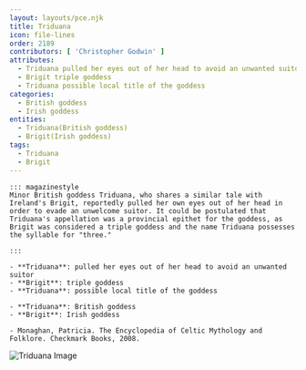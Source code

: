```yaml
---
layout: layouts/pce.njk
title: Triduana
icon: file-lines
order: 2189
contributors: [ 'Christopher Godwin' ]
attributes:
  - Triduana pulled her eyes out of her head to avoid an unwanted suitor
  - Brigit triple goddess
  - Triduana possible local title of the goddess
categories:
  - British goddess
  - Irish goddess
entities:
  - Triduana(British goddess)
  - Brigit(Irish goddess)
tags:
  - Triduana
  - Brigit
---
```

``` tab [group1:Info]
::: magazinestyle
Minor British goddess Triduana, who shares a similar tale with Ireland's Brigit, reportedly pulled her own eyes out of her head in order to evade an unwelcome suitor. It could be postulated that Triduana's appellation was a provincial epithet for the goddess, as Brigit was considered a triple goddess and the name Triduana possesses the syllable for "three."

:::
```
``` tab [group1:Attributes]
- **Triduana**: pulled her eyes out of her head to avoid an unwanted suitor
- **Brigit**: triple goddess
- **Triduana**: possible local title of the goddess
```
``` tab [group1:Entities]
- **Triduana**: British goddess
- **Brigit**: Irish goddess
```
``` tab [group1:Sources]
- Monaghan, Patricia. The Encyclopedia of Celtic Mythology and Folklore. Checkmark Books, 2008.
```
![Triduana Image](https://upload.wikimedia.org/wikipedia/commons/b/b7/St._Triduana%27s_Well%2C_Restalrig.jpg)
